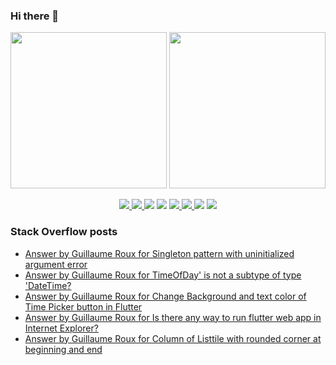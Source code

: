 ### Hi there 👋

<p align="left">
 <a>
  <img height="250em" src="https://github-readme-stats.vercel.app/api?username=TesteurManiak&theme=tokyonight" />
  <a href="https://stackoverflow.com/users/9942346/testeur-maniak">
   <img height="250em" src="https://github-readme-stackoverflow.vercel.app/?userID=9942346&theme=dark" />
  </a>
 </a>
</p>

<p align="center">
 <a href="https://pub.dev/publishers/rouxguillau.me/packages">
  <img src="https://img.shields.io/badge/dart-%230175C2.svg?&style=for-the-badge&logo=dart&logoColor=white"/>
 </a>
 <a href="https://pub.dev/publishers/rouxguillau.me/packages">
  <img src="https://img.shields.io/badge/Flutter%20-%2302569B.svg?&style=for-the-badge&logo=Flutter&logoColor=white" />
 </a>
 <img src="https://img.shields.io/badge/swift-%23FA7343.svg?&style=for-the-badge&logo=swift&logoColor=white"/>
 <img src="https://img.shields.io/badge/git%20-%23F05033.svg?&style=for-the-badge&logo=git&logoColor=white"/>
 <a href="https://gitlab.com/G_Roux">
  <img src="https://img.shields.io/badge/gitlab%20-%23181717.svg?&style=for-the-badge&logo=gitlab&logoColor=white"/>
 </a>
 <a href="https://github.com/TesteurManiak">
  <img src="https://img.shields.io/badge/github%20-%23121011.svg?&style=for-the-badge&logo=github&logoColor=white"/>
 </a>
 <img src="https://img.shields.io/badge/firebase%20-%23039BE5.svg?&style=for-the-badge&logo=firebase"/>
 <a href="https://www.linkedin.com/in/guillaume2-roux/">
  <img src="https://img.shields.io/badge/linkedin%20-%230077B5.svg?&style=for-the-badge&logo=linkedin&logoColor=white"/>
 </a>
</p>

### Stack Overflow posts

<!-- STACKOVERFLOW:START -->
- [Answer by Guillaume Roux for Singleton pattern with uninitialized argument error](https://stackoverflow.com/questions/70460341/singleton-pattern-with-uninitialized-argument-error/70460478#70460478)
- [Answer by Guillaume Roux for TimeOfDay&#39; is not a subtype of type &#39;DateTime?](https://stackoverflow.com/questions/70280256/timeofday-is-not-a-subtype-of-type-datetime/70280328#70280328)
- [Answer by Guillaume Roux for Change Background and text color of Time Picker button in Flutter](https://stackoverflow.com/questions/70275340/change-background-and-text-color-of-time-picker-button-in-flutter/70278932#70278932)
- [Answer by Guillaume Roux for Is there any way to run flutter web app in Internet Explorer?](https://stackoverflow.com/questions/70270839/is-there-any-way-to-run-flutter-web-app-in-internet-explorer/70274654#70274654)
- [Answer by Guillaume Roux for Column of Listtile with rounded corner at beginning and end](https://stackoverflow.com/questions/70249527/column-of-listtile-with-rounded-corner-at-beginning-and-end/70251780#70251780)
<!-- STACKOVERFLOW:END -->
